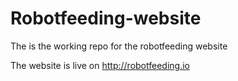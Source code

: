# Robotfeeding-website

The is the working repo for the robotfeeding website

The website is live on http://robotfeeding.io
